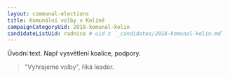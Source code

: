 ```yaml
---
layout: communal-elections
title: Komunální volby v Kolíně
campaignCategoryUid: 2018-komunal-kolin
candidateListUid: radnice # uid z `_candidates/2018-komunal-kolin.md`
---
```


Úvodní text. Např vysvětlení koalice, podpory.

> "Vyhrajeme volby", říká leader.


